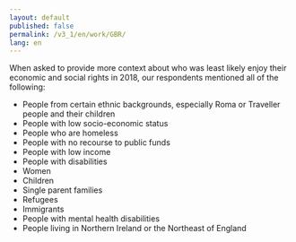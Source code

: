 ```yaml
---
layout: default
published: false
permalink: /v3_1/en/work/GBR/
lang: en
---
```


When asked to provide more context about who was least likely enjoy their economic and social rights in 2018, our respondents mentioned all of the following:
-	People from certain ethnic backgrounds, especially Roma or Traveller people and their children
-	People with low socio-economic status 
-	People who are homeless
-	People with no recourse to public funds
-	People with low income
-	People with disabilities
-	Women
-	Children
-	Single parent families
-	Refugees
-	Immigrants
-	People with mental health disabilities
-	People living in Northern Ireland or the Northeast of England

